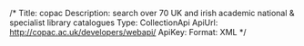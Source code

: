 /*
Title: copac
Description: search over 70 UK and irish academic national & specialist library catalogues
Type: CollectionApi
ApiUrl: http://copac.ac.uk/developers/webapi/
ApiKey:
Format: XML
*/